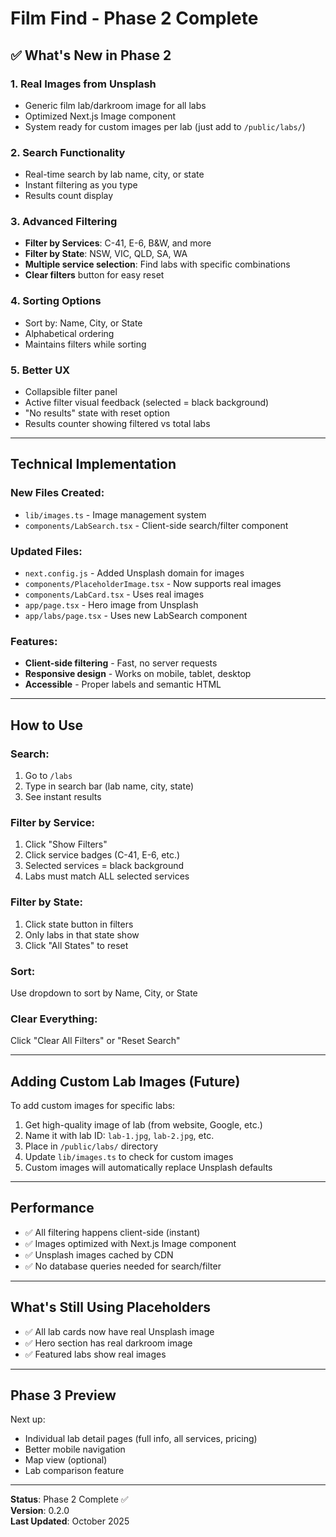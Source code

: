 # Film Find - Phase 2 Complete

## ✅ What's New in Phase 2

### 1. Real Images from Unsplash
- Generic film lab/darkroom image for all labs
- Optimized Next.js Image component
- System ready for custom images per lab (just add to `/public/labs/`)

### 2. Search Functionality
- Real-time search by lab name, city, or state
- Instant filtering as you type
- Results count display

### 3. Advanced Filtering
- **Filter by Services**: C-41, E-6, B&W, and more
- **Filter by State**: NSW, VIC, QLD, SA, WA
- **Multiple service selection**: Find labs with specific combinations
- **Clear filters** button for easy reset

### 4. Sorting Options
- Sort by: Name, City, or State
- Alphabetical ordering
- Maintains filters while sorting

### 5. Better UX
- Collapsible filter panel
- Active filter visual feedback (selected = black background)
- "No results" state with reset option
- Results counter showing filtered vs total labs

---

## Technical Implementation

### New Files Created:
- `lib/images.ts` - Image management system
- `components/LabSearch.tsx` - Client-side search/filter component

### Updated Files:
- `next.config.js` - Added Unsplash domain for images
- `components/PlaceholderImage.tsx` - Now supports real images
- `components/LabCard.tsx` - Uses real images
- `app/page.tsx` - Hero image from Unsplash
- `app/labs/page.tsx` - Uses new LabSearch component

### Features:
- **Client-side filtering** - Fast, no server requests
- **Responsive design** - Works on mobile, tablet, desktop
- **Accessible** - Proper labels and semantic HTML

---

## How to Use

### Search:
1. Go to `/labs`
2. Type in search bar (lab name, city, state)
3. See instant results

### Filter by Service:
1. Click "Show Filters"
2. Click service badges (C-41, E-6, etc.)
3. Selected services = black background
4. Labs must match ALL selected services

### Filter by State:
1. Click state button in filters
2. Only labs in that state show
3. Click "All States" to reset

### Sort:
Use dropdown to sort by Name, City, or State

### Clear Everything:
Click "Clear All Filters" or "Reset Search"

---

## Adding Custom Lab Images (Future)

To add custom images for specific labs:

1. Get high-quality image of lab (from website, Google, etc.)
2. Name it with lab ID: `lab-1.jpg`, `lab-2.jpg`, etc.
3. Place in `/public/labs/` directory
4. Update `lib/images.ts` to check for custom images
5. Custom images will automatically replace Unsplash defaults

---

## Performance

- ✅ All filtering happens client-side (instant)
- ✅ Images optimized with Next.js Image component
- ✅ Unsplash images cached by CDN
- ✅ No database queries needed for search/filter

---

## What's Still Using Placeholders

- ✅ All lab cards now have real Unsplash image
- ✅ Hero section has real darkroom image
- ✅ Featured labs show real images

---

## Phase 3 Preview

Next up:
- Individual lab detail pages (full info, all services, pricing)
- Better mobile navigation
- Map view (optional)
- Lab comparison feature

---

**Status**: Phase 2 Complete ✅  
**Version**: 0.2.0  
**Last Updated**: October 2025

